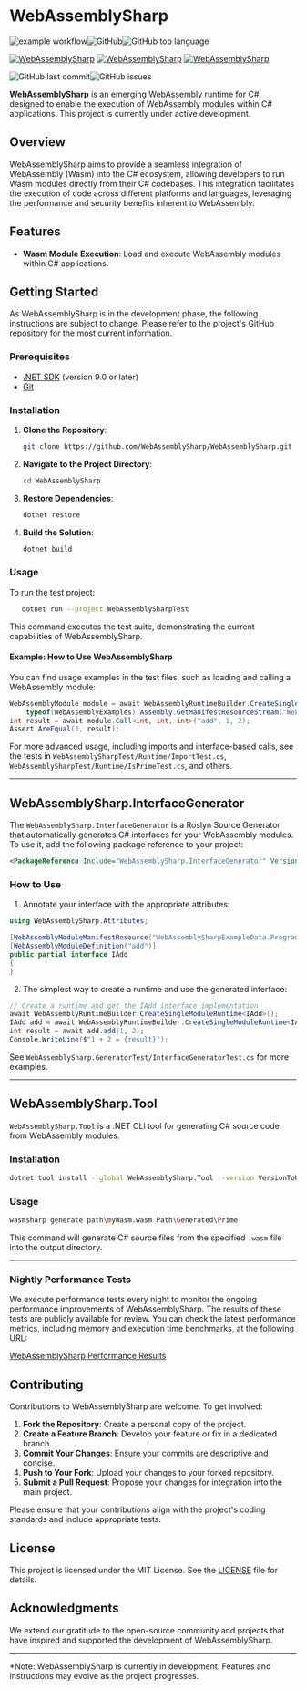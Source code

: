 # WebAssemblySharp 
![example workflow](https://github.com/WebAssemblySharp/WebAssemblySharp/actions/workflows/dotnet.yml/badge.svg)![GitHub](https://img.shields.io/github/license/WebAssemblySharp/WebAssemblySharp)![GitHub top language](https://img.shields.io/github/languages/top/WebAssemblySharp/WebAssemblySharp)

[![WebAssemblySharp](https://img.shields.io/nuget/v/WebAssemblySharp?label=WebAssemblySharp)](https://www.nuget.org/packages/WebAssemblySharp/)
[![WebAssemblySharp](https://img.shields.io/nuget/v/WebAssemblySharp.InterfaceGenerator?label=WebAssemblySharp.InterfaceGenerator)](https://www.nuget.org/packages/WebAssemblySharp.InterfaceGenerator/)
[![WebAssemblySharp](https://img.shields.io/nuget/v/WebAssemblySharp.Tool?label=WebAssemblySharp.Tool)](https://www.nuget.org/packages/WebAssemblySharp.Tool/)

![GitHub last commit](https://img.shields.io/github/last-commit/WebAssemblySharp/WebAssemblySharp)![GitHub issues](https://img.shields.io/github/issues/WebAssemblySharp/WebAssemblySharp)

**WebAssemblySharp** is an emerging WebAssembly runtime for C#, designed to enable the execution of WebAssembly modules within C# applications. This project is currently under active development.

## Overview

WebAssemblySharp aims to provide a seamless integration of WebAssembly (Wasm) into the C# ecosystem, allowing developers to run Wasm modules directly from their C# codebases. This integration facilitates the execution of code across different platforms and languages, leveraging the performance and security benefits inherent to WebAssembly.

## Features

- **Wasm Module Execution**: Load and execute WebAssembly modules within C# applications.

## Getting Started

As WebAssemblySharp is in the development phase, the following instructions are subject to change. Please refer to the project's GitHub repository for the most current information.

### Prerequisites

- [.NET SDK](https://dotnet.microsoft.com/download) (version 9.0 or later)
- [Git](https://git-scm.com/)

### Installation

1. **Clone the Repository**:

   ```bash
   git clone https://github.com/WebAssemblySharp/WebAssemblySharp.git
   ```

2. **Navigate to the Project Directory**:

   ```bash
   cd WebAssemblySharp
   ```

3. **Restore Dependencies**:

   ```bash
   dotnet restore
   ```

4. **Build the Solution**:

   ```bash
   dotnet build
   ```

### Usage

To run the test project:

```bash
   dotnet run --project WebAssemblySharpTest
```

This command executes the test suite, demonstrating the current capabilities of WebAssemblySharp.

#### Example: How to Use WebAssemblySharp

You can find usage examples in the test files, such as loading and calling a WebAssembly module:

```csharp
WebAssemblyModule module = await WebAssemblyRuntimeBuilder.CreateSingleModuleRuntime(
    typeof(WebAssemblyExamples).Assembly.GetManifestResourceStream("WebAssemblySharpExampleData.Programms.add.wasm"));
int result = await module.Call<int, int, int>("add", 1, 2);
Assert.AreEqual(3, result);
```

For more advanced usage, including imports and interface-based calls, see the tests in `WebAssemblySharpTest/Runtime/ImportTest.cs`, `WebAssemblySharpTest/Runtime/IsPrimeTest.cs`, and others.

---

## WebAssemblySharp.InterfaceGenerator

The `WebAssemblySharp.InterfaceGenerator` is a Roslyn Source Generator that automatically generates C# interfaces for your WebAssembly modules. To use it, add the following package reference to your project:

```xml
<PackageReference Include="WebAssemblySharp.InterfaceGenerator" Version="VersionToUse" OutputItemType="Analyzer" ReferenceOutputAssembly="false" Aliases="InternalWasmSourceGenerator"/>
```

### How to Use

1. Annotate your interface with the appropriate attributes:

```csharp
using WebAssemblySharp.Attributes;

[WebAssemblyModuleManifestResource("WebAssemblySharpExampleData.Programms.add.wasm", typeof(WebAssemblyExamples))]
[WebAssemblyModuleDefinition("add")]
public partial interface IAdd
{
}
```

2. The simplest way to create a runtime and use the generated interface:

```csharp
// Create a runtime and get the IAdd interface implementation
await WebAssemblyRuntimeBuilder.CreateSingleModuleRuntime<IAdd>();
IAdd add = await WebAssemblyRuntimeBuilder.CreateSingleModuleRuntime<IAdd>();
int result = await add.add(1, 2);
Console.WriteLine($"1 + 2 = {result}");
```

See `WebAssemblySharp.GeneratorTest/InterfaceGeneratorTest.cs` for more examples.

---

## WebAssemblySharp.Tool

`WebAssemblySharp.Tool` is a .NET CLI tool for generating C# source code from WebAssembly modules.

### Installation

```bash
dotnet tool install --global WebAssemblySharp.Tool --version VersionToUse
```

### Usage

```bash
wasmsharp generate path\myWasm.wasm Path\Generated\Prime
```

This command will generate C# source files from the specified `.wasm` file into the output directory.

---

### Nightly Performance Tests

We execute performance tests every night to monitor the ongoing performance improvements of WebAssemblySharp. The results of these tests are publicly available for review. You can check the latest performance metrics, including memory and execution time benchmarks, at the following URL:

[WebAssemblySharp Performance Results](https://webassemblysharp.github.io/WebAssemblySharp/Pages/Benchmark/)

## Contributing

Contributions to WebAssemblySharp are welcome. To get involved:

1. **Fork the Repository**: Create a personal copy of the project.
2. **Create a Feature Branch**: Develop your feature or fix in a dedicated branch.
3. **Commit Your Changes**: Ensure your commits are descriptive and concise.
4. **Push to Your Fork**: Upload your changes to your forked repository.
5. **Submit a Pull Request**: Propose your changes for integration into the main project.

Please ensure that your contributions align with the project's coding standards and include appropriate tests.

## License

This project is licensed under the MIT License. See the [LICENSE](LICENSE) file for details.

## Acknowledgments

We extend our gratitude to the open-source community and projects that have inspired and supported the development of WebAssemblySharp.

---

*Note: WebAssemblySharp is currently in development. Features and instructions may evolve as the project progresses.

